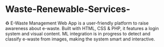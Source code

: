 # Waste-Renewable-Services-
♻️ E-Waste Management Web App is a user-friendly platform to raise awareness about e-waste. Built with HTML, CSS &amp; PHP, it features a login system and visual content. ML integration is in progress to detect and classify e-waste from images, making the system smart and interactive.

